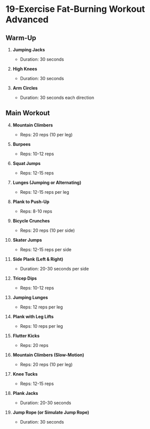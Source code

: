 # 19-Exercise Fat-Burning Workout Advanced

## Warm-Up
1. **Jumping Jacks**
   - Duration: 30 seconds

2. **High Knees**
   - Duration: 30 seconds

3. **Arm Circles**
   - Duration: 30 seconds each direction

## Main Workout
4. **Mountain Climbers**
   - Reps: 20 reps (10 per leg)

5. **Burpees**
   - Reps: 10-12 reps

6. **Squat Jumps**
   - Reps: 12-15 reps

7. **Lunges (Jumping or Alternating)**
   - Reps: 12-15 reps per leg

8. **Plank to Push-Up**
   - Reps: 8-10 reps

9. **Bicycle Crunches**
   - Reps: 20 reps (10 per side)

10. **Skater Jumps**
    - Reps: 12-15 reps per side

11. **Side Plank (Left & Right)**
    - Duration: 20-30 seconds per side

12. **Tricep Dips**
    - Reps: 10-12 reps

13. **Jumping Lunges**
    - Reps: 12 reps per leg

14. **Plank with Leg Lifts**
    - Reps: 10 reps per leg

15. **Flutter Kicks**
    - Reps: 20 reps

16. **Mountain Climbers (Slow-Motion)**
    - Reps: 20 reps (10 per leg)

17. **Knee Tucks**
    - Reps: 12-15 reps

18. **Plank Jacks**
    - Duration: 20-30 seconds

19. **Jump Rope (or Simulate Jump Rope)**
    - Duration: 30 seconds 